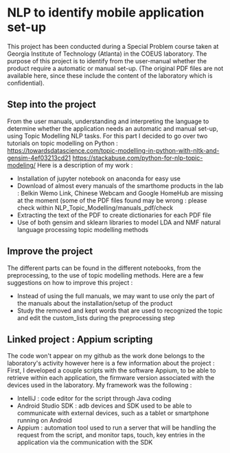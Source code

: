 # NLP to identify mobile application set-up
This project has been conducted during a Special Problem course taken at Georgia Institute of Technology (Atlanta) in the COEUS laboratory. 
The purpose of this project is to identify from the user-manual whether the product require a automatic or manual set-up. 
(The original PDF files are not available here, since these include the content of the laboratory which is confidential).

## Step into the project
From the user manuals, understanding and interpreting the language to determine whether the 
application needs an automatic and manual set-up, using Topic Modelling NLP tasks.
For this part I decided to go over two tutorials on topic modelling on Python : 
https://towardsdatascience.com/topic-modelling-in-python-with-nltk-and-gensim-4ef03213cd21
https://stackabuse.com/python-for-nlp-topic-modeling/
Here is a description of my work : 
- Installation of jupyter notebook on anaconda for easy use
- Download of almost every manuals of the smarthome products in the lab : Belkin Wemo Link, Chinese Webcam and Google HomeHub are
missing at the moment (some of the PDF files found may be wrong : please check within NLP_Topic_Modelling/manuals_pdf/check
- Extracting the text of the PDF to create dictionaries for each PDF file
- Use of both gensim and sklearn libraries to model LDA and NMF natural language processing topic modelling methods

## Improve the project
The different parts can be found in the different notebooks, from the preprocessing, to the use of topic modelling methods.
Here are a few suggestions on how to improve this project : 
- Instead of using the full manuals, we may want to use only the part of the manuals about the installation/setup of the product
- Study the removed and kept words that are used to recognized the topic and edit the custom_lists during the preprocessing step

## Linked project : Appium scripting
The code won't appear on my github as the work done belongs to the laboratory's activity however here is a few information about the project : 
First, I developed a couple scripts with the software Appium, to be able to retrieve within each application, the 
firmware version associated with the devices used in the laboratory. My framework was the following : 
- IntelliJ : code editor for the script through Java coding
- Android Studio SDK : adb devices and SDK used to be able to communicate with external devices, 
such as a tablet or smartphone running on Android
- Appium : automation tool used to run a server that will be handling the request from the script, 
and monitor taps, touch, key entries in the application via the communication with the SDK
